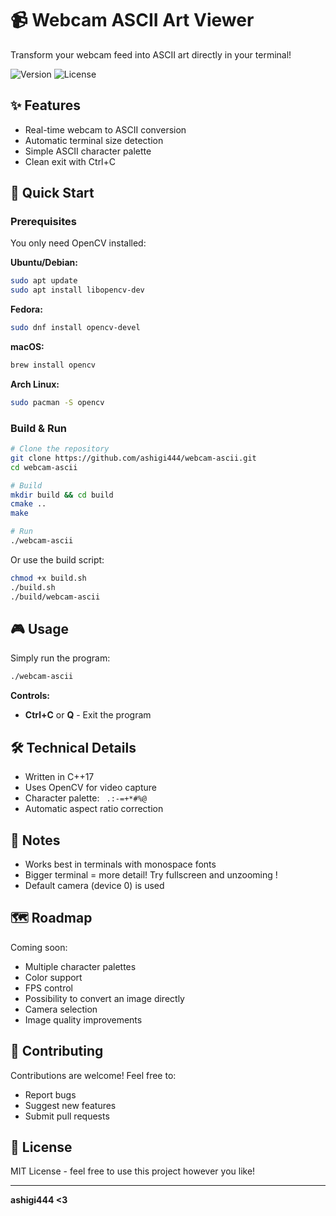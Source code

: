 # 📹 Webcam ASCII Art Viewer

Transform your webcam feed into ASCII art directly in your terminal!

![Version](https://img.shields.io/badge/version-0.1.0-blue)
![License](https://img.shields.io/badge/license-MIT-green)

## ✨ Features

- Real-time webcam to ASCII conversion
- Automatic terminal size detection
- Simple ASCII character palette
- Clean exit with Ctrl+C

## 🚀 Quick Start

### Prerequisites

You only need OpenCV installed:

**Ubuntu/Debian:**
```bash
sudo apt update
sudo apt install libopencv-dev
```

**Fedora:**
```bash
sudo dnf install opencv-devel
```

**macOS:**
```bash
brew install opencv
```

**Arch Linux:**
```bash
sudo pacman -S opencv
```

### Build & Run

```bash
# Clone the repository
git clone https://github.com/ashigi444/webcam-ascii.git
cd webcam-ascii

# Build
mkdir build && cd build
cmake ..
make

# Run
./webcam-ascii
```

Or use the build script:
```bash
chmod +x build.sh
./build.sh
./build/webcam-ascii
```

## 🎮 Usage

Simply run the program:
```bash
./webcam-ascii
```

**Controls:**
- **Ctrl+C** or **Q** - Exit the program

## 🛠️ Technical Details

- Written in C++17
- Uses OpenCV for video capture
- Character palette: ` .:-=+*#%@`
- Automatic aspect ratio correction

## 📝 Notes

- Works best in terminals with monospace fonts
- Bigger terminal = more detail! Try fullscreen and unzooming !
- Default camera (device 0) is used

## 🗺️ Roadmap

Coming soon:
- Multiple character palettes
- Color support
- FPS control
- Possibility to convert an image directly
- Camera selection
- Image quality improvements

## 🤝 Contributing

Contributions are welcome! Feel free to:
- Report bugs
- Suggest new features
- Submit pull requests

## 📄 License

MIT License - feel free to use this project however you like!

---

**ashigi444 <3**